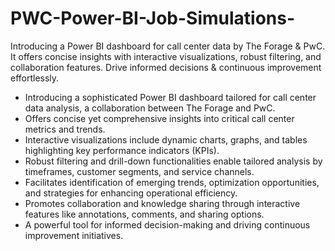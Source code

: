 # PWC-Power-BI-Job-Simulations-
Introducing a Power BI dashboard for call center data by The Forage &amp; PwC. It offers concise insights with interactive visualizations, robust filtering, and collaboration features. Drive informed decisions &amp; continuous improvement effortlessly.
- Introducing a sophisticated Power BI dashboard tailored for call center data analysis, a collaboration between The Forage and PwC.
- Offers concise yet comprehensive insights into critical call center metrics and trends.
- Interactive visualizations include dynamic charts, graphs, and tables highlighting key performance indicators (KPIs).
- Robust filtering and drill-down functionalities enable tailored analysis by timeframes, customer segments, and service channels.
- Facilitates identification of emerging trends, optimization opportunities, and strategies for enhancing operational efficiency.
- Promotes collaboration and knowledge sharing through interactive features like annotations, comments, and sharing options.
- A powerful tool for informed decision-making and driving continuous improvement initiatives.
